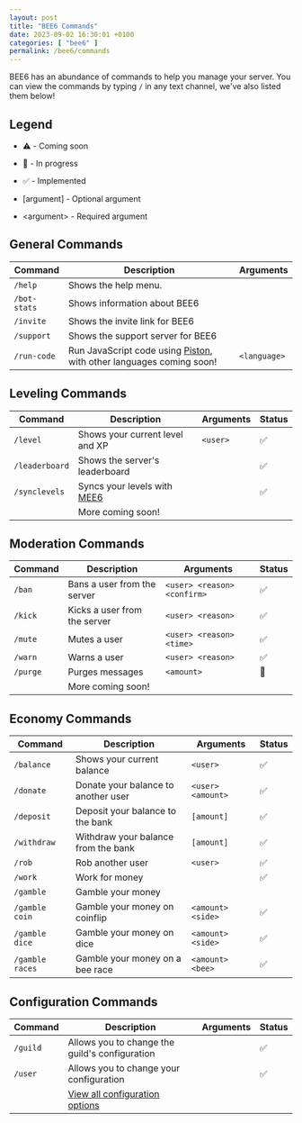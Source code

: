 ```yaml
---
layout: post
title: "BEE6 Commands"
date: 2023-09-02 16:30:01 +0100
categories: [ "bee6" ]
permalink: /bee6/commands
---
```


BEE6 has an abundance of commands to help you manage your server. You can view the commands by typing `/` in any text
channel, we've also listed them below!

## Legend

- ⚠️ - Coming soon
- 🚧 - In progress
- ✅ - Implemented

- \[argument\] - Optional argument
- \<argument\> - Required argument

## General Commands

| Command      | Description                                                                   | Arguments    |
|--------------|-------------------------------------------------------------------------------|--------------|
| `/help`      | Shows the help menu.                                                          |              |
| `/bot-stats` | Shows information about BEE6                                                  |              |
| `/invite`    | Shows the invite link for BEE6                                                |              |
| `/support`   | Shows the support server for BEE6                                             |              |
| `/run-code`  | Run JavaScript code using [Piston][piston], with other languages coming soon! | `<language>` |

## Leveling Commands

| Command        | Description                         | Arguments | Status |
|----------------|-------------------------------------|-----------|--------|
| `/level`       | Shows your current level and XP     | `<user>`  | ✅      | 
| `/leaderboard` | Shows the server's leaderboard      |           | ✅      |
| `/synclevels`  | Syncs your levels with [MEE6][mee6] |           | ✅      |
|                | More coming soon!                   |           |        |

## Moderation Commands

| Command  | Description                  | Arguments                   | Status |
|----------|------------------------------|-----------------------------|--------|
| `/ban`   | Bans a user from the server  | `<user> <reason> <confirm>` | ✅      |
| `/kick`  | Kicks a user from the server | `<user> <reason>`           | ✅      |
| `/mute`  | Mutes a user                 | `<user> <reason> <time>`    | ✅      |
| `/warn`  | Warns a user                 | `<user> <reason>`           | ✅      |
| `/purge` | Purges messages              | `<amount>`                  | 🚧     |
|          | More coming soon!            |                             |        |

## Economy Commands

| Command         | Description                         | Arguments         | Status |
|-----------------|-------------------------------------|-------------------|--------|
| `/balance`      | Shows your current balance          | `<user>`          | ✅      |
| `/donate`       | Donate your balance to another user | `<user> <amount>` | ✅      |
| `/deposit`      | Deposit your balance to the bank    | `[amount]`        | ✅      |
| `/withdraw`     | Withdraw your balance from the bank | `[amount]`        | ✅      |
| `/rob`          | Rob another user                    | `<user>`          | ✅      |
| `/work`         | Work for money                      |                   | ✅      |
| `/gamble`       | Gamble your money                   |                   |        |
| `/gamble coin`  | Gamble your money on coinflip       | `<amount> <side>` | ✅      |
| `/gamble dice`  | Gamble your money on dice           | `<amount> <side>` | ✅      |
| `/gamble races` | Gamble your money on a bee race     | `<amount> <bee>`  | ✅      |

## Configuration Commands

| Command  | Description                                    | Arguments | Status |
|----------|------------------------------------------------|-----------|--------|
| `/guild` | Allows you to change the guild's configuration |           | ✅      |
| `/user`  | Allows you to change your configuration        |           | ✅      |
|          | [View all configuration options][configs]      |           |        |

[piston]: https://github.com/engineer-man/piston

[mee6]: https://mee6.xyz 
[configs]: /bee6/configs